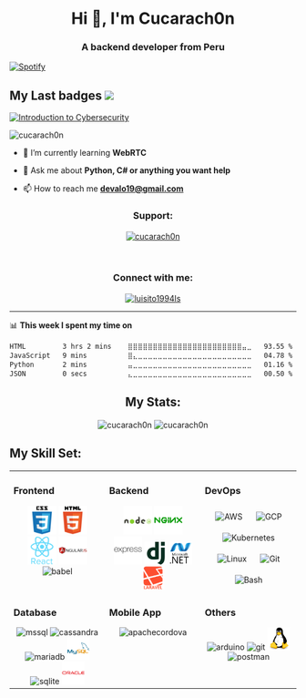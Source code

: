 <h1 align="center">Hi 👋, I'm Cucarach0n</h1>
<h3 align="center">A backend developer from Peru</h3>
<p align="center">

[![Spotify](https://spotifygit-ten.vercel.app/api/spotify?background_color=0d1117&border_color=ffffff)](https://open.spotify.com/user/antexngopkqeh5hl073r0e8do)


	
</p>

<p align="center">
	
<h2> My Last badges <img src = "https://media.giphy.com/media/3orifgYbnsq43eFsdO/giphy.gif" width="50"> </h2>

<!--START_SECTION:badges-->
[![Introduction to Cybersecurity](https://images.credly.com/size/110x110/images/af8c6b4e-fc31-47c4-8dcb-eb7a2065dc5b/I2CS__1_.png)](http://www.credly.com/badges/e973118c-c2c9-4bf2-ad82-21e069f8a44c "Introduction to Cybersecurity")
<!--END_SECTION:badges-->
	
</p>

<p align="left"> <img src="https://komarev.com/ghpvc/?username=cucarach0n&label=Profile%20views&color=0e75b6&style=flat" alt="cucarach0n" /> </p>

- 🌱 I’m currently learning **WebRTC**

- 💬 Ask me about **Python, C# or anything you want help**

- 📫 How to reach me **devalo19@gmail.com**

<h3 align="center">Support:</h3>
<p align="center"><a href="https://www.buymeacoffee.com/devalo19Y"> <img align="center" src="https://cdn.buymeacoffee.com/buttons/v2/default-yellow.png" height="50" width="210" alt="cucarach0n" /></a></p><br>

<h3 align="center">Connect with me:</h3>
<p align="center">
<a href="https://www.youtube.com/c/LuisParionaOsorio" target="blank"><img align="center" src="https://raw.githubusercontent.com/rahuldkjain/github-profile-readme-generator/master/src/images/icons/Social/youtube.svg" alt="luisito1994ls" height="30" width="40" /></a>
</p>

---
<p align="center">
	
📊 **This week I spent my time on**
	
<!--START_SECTION:waka-->

```text
HTML         3 hrs 2 mins    ⣿⣿⣿⣿⣿⣿⣿⣿⣿⣿⣿⣿⣿⣿⣿⣿⣿⣿⣿⣿⣿⣿⣿⣤⣀   93.55 %
JavaScript   9 mins          ⣿⣄⣀⣀⣀⣀⣀⣀⣀⣀⣀⣀⣀⣀⣀⣀⣀⣀⣀⣀⣀⣀⣀⣀⣀   04.78 %
Python       2 mins          ⣤⣀⣀⣀⣀⣀⣀⣀⣀⣀⣀⣀⣀⣀⣀⣀⣀⣀⣀⣀⣀⣀⣀⣀⣀   01.16 %
JSON         0 secs          ⣄⣀⣀⣀⣀⣀⣀⣀⣀⣀⣀⣀⣀⣀⣀⣀⣀⣀⣀⣀⣀⣀⣀⣀⣀   00.50 %
```

<!--END_SECTION:waka-->
	
</p>

<h2 align="center">My Stats:</h2>

<p align="center"><img align="center" src="https://github-readme-stats.vercel.app/api/top-langs?username=cucarach0n&show_icons=true&theme=gruvbox&locale=en&layout=compact" alt="cucarach0n" />      <img align="center" src="https://github-readme-streak-stats.herokuapp.com/?user=cucarach0n&theme=dark" alt="cucarach0n" /></p>
<p align="center">
	
</p>
<h2 align="left">My Skill Set:</h2>
 
<table>
<tr>
<td valign="top" width="33%">

### Frontend  
<div align="center">  
	<img src="https://raw.githubusercontent.com/devicons/devicon/master/icons/css3/css3-original-wordmark.svg" alt="css3"  height="50"/> 
	<img src="https://raw.githubusercontent.com/devicons/devicon/master/icons/html5/html5-original-wordmark.svg" alt="html5"  height="50"/> 
	<img src="https://raw.githubusercontent.com/devicons/devicon/master/icons/react/react-original-wordmark.svg" alt="react"  height="50"/> 
	<img src="https://raw.githubusercontent.com/devicons/devicon/master/icons/angularjs/angularjs-original-wordmark.svg" alt="angularjs"  height="50"/> 
	<img src="https://www.vectorlogo.zone/logos/babeljs/babeljs-icon.svg" alt="babel" width="40" height="50"/> 
</div>

</td>
<td valign="top" width="33%">

### Backend  
<div align="center">  
	<img src="https://raw.githubusercontent.com/devicons/devicon/master/icons/nodejs/nodejs-original-wordmark.svg" alt="nodejs" height="50"/> 
	<img src="https://raw.githubusercontent.com/devicons/devicon/master/icons/nginx/nginx-original.svg" alt="nginx" height="50"/> 
	<img src="https://raw.githubusercontent.com/devicons/devicon/master/icons/express/express-original-wordmark.svg" alt="express" height="50"/>
	<img src="https://raw.githubusercontent.com/devicons/devicon/master/icons/django/django-plain.svg" alt="django" height="40"/> 
	<img src="https://raw.githubusercontent.com/devicons/devicon/master/icons/dot-net/dot-net-original-wordmark.svg" alt="dotnet" height="40"/> 
	<img src="https://raw.githubusercontent.com/devicons/devicon/master/icons/laravel/laravel-plain-wordmark.svg" alt="laravel" height="40"/> 
</div>

</td>
<td valign="top" width="33%">

### DevOps  
<div align="center">  
	<img style="margin: 10px" src="https://profilinator.rishav.dev/skills-assets/amazonwebservices-original-wordmark.svg" alt="AWS" height="50" />  
	<img style="margin: 10px" src="https://profilinator.rishav.dev/skills-assets/google_cloud-icon.svg" alt="GCP" height="50" />  
	<img style="margin: 10px" src="https://profilinator.rishav.dev/skills-assets/kubernetes-icon.svg" alt="Kubernetes" height="50" />  
	<img style="margin: 10px" src="https://profilinator.rishav.dev/skills-assets/linux-original.svg" alt="Linux" height="50" />  
	<img style="margin: 10px" src="https://profilinator.rishav.dev/skills-assets/git-scm-icon.svg" alt="Git" height="50" />  
	<img style="margin: 10px" src="https://profilinator.rishav.dev/skills-assets/gnu_bash-icon.svg" alt="Bash" height="50" />  
</div>

</td>
</tr>


<tr>
<td valign="top" width="33%">

### Database 
<div align="center">  
    <img src="https://www.svgrepo.com/show/303229/microsoft-sql-server-logo.svg" alt="mssql" width="40" height="40"/> 
    <img src="https://www.vectorlogo.zone/logos/apache_cassandra/apache_cassandra-icon.svg" alt="cassandra" width="40" height="40"/> 
    <img src="https://www.vectorlogo.zone/logos/mariadb/mariadb-icon.svg" alt="mariadb" width="40" height="40"/> 
    <img src="https://raw.githubusercontent.com/devicons/devicon/master/icons/mysql/mysql-original-wordmark.svg" alt="mysql" width="40" height="40"/> 
    <img src="https://www.vectorlogo.zone/logos/sqlite/sqlite-icon.svg" alt="sqlite" width="40" height="40"/>
   <img src="https://raw.githubusercontent.com/devicons/devicon/master/icons/oracle/oracle-original.svg" alt="oracle" width="40" height="40"/> 
</div>

</td>
<td valign="top" width="33%">

### Mobile App  
<div align="center">  
<img src="https://www.vectorlogo.zone/logos/apache_cordova/apache_cordova-icon.svg" alt="apachecordova" width="40" height="40"/> 
</div>

</td>
<td valign="top" width="33%">

### Others  
<div align="center">  
    <img src="https://cdn.worldvectorlogo.com/logos/arduino-1.svg" alt="arduino" width="40" height="40"/> 
    <img src="https://www.vectorlogo.zone/logos/git-scm/git-scm-icon.svg" alt="git" width="40" height="40"/> 
    <img src="https://raw.githubusercontent.com/devicons/devicon/master/icons/linux/linux-original.svg" alt="linux" width="40" height="40"/> 
    <img src="https://www.vectorlogo.zone/logos/getpostman/getpostman-icon.svg" alt="postman" width="40" height="40"/> 
</div>

</td>
</tr>

</table>  

